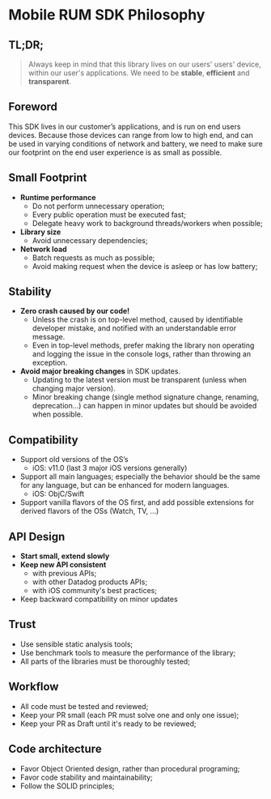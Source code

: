 # Mobile RUM SDK Philosophy

## TL;DR;

> Always keep in mind that this library lives on our users' users' device, within our user's applications. We need to be **stable**, **efficient** and **transparent**.

## Foreword

This SDK lives in our customer’s applications, and is run on end users devices. Because those devices can range from low to high end, and can be used in varying conditions of network and battery, we need to make sure our footprint on the end user experience is as small as possible.

## Small Footprint

- **Runtime performance**
    - Do not perform unnecessary operation;
    - Every public operation must be executed fast;
    - Delegate heavy work to background threads/workers when possible;
- **Library size**
    - Avoid unnecessary dependencies;
- **Network load**
    - Batch requests as much as possible;
    - Avoid making request when the device is asleep or has low battery;

## Stability

- **Zero crash caused by our code!**
    - Unless the crash is on top-level method, caused by identifiable developer mistake, and notified with an understandable error message.
    - Even in top-level methods, prefer making the library non operating and logging the issue in the console logs, rather than throwing an exception.
- **Avoid major breaking changes** in SDK updates.
    - Updating to the latest version must be transparent (unless when changing major version).
    - Minor breaking change (single method signature change, renaming, deprecation…) can happen in minor updates but should be avoided when possible.

## Compatibility

- Support old versions of the OS’s
    - iOS: v11.0 (last 3 major iOS versions generally)
- Support all main languages; especially the behavior should be the same for any language, but can be enhanced for modern languages.
    - iOS: ObjC/Swift
- Support vanilla flavors of the OS first, and add possible extensions for derived flavors of the OSs (Watch, TV, …)

## API Design

- **Start small, extend slowly**
- **Keep new API consistent**
    - with previous APIs;
    - with other Datadog products APIs;
    - with iOS community's best practices;
- Keep backward compatibility on minor updates

## Trust

- Use sensible static analysis tools;
- Use benchmark tools to measure the performance of the library;
- All parts of the libraries must be thoroughly tested;

## Workflow

- All code must be tested and reviewed;
- Keep your PR small (each PR must solve one and only one issue);
- Keep your PR as Draft until it's ready to be reviewed;

## Code architecture

- Favor Object Oriented design, rather than procedural programing;
- Favor code stability and maintainability;
- Follow the SOLID principles;
